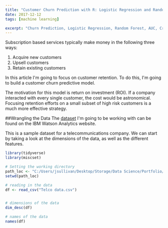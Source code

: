 ```yaml
---
title: "Customer Churn Prediction with R: Logistic Regression and Random Forest"
date: 2017-12-12
tags: [machine learning]

excerpt: "Churn Prediction, Logistic Regression, Random Forest, AUC, Cross-Validation"
---
```


Subscription based services typically make money in the following three ways:

1) Acquire new customers
2) Upsell customers
3) Retain existing customers

In this article I'm going to focus on customer retention.  To do this, I'm going to build a customer churn predictive model.

The motivation for this model is return on investment (ROI).  If a company interacted with every single customer, the cost would be astronomical.  Focusing retention efforts on a small subset of high risk customers is a much more effective strategy.

##Wrangling the Data
The [dataset](https://www.ibm.com/communities/analytics/watson-analytics-blog/guide-to-sample-datasets/) I'm going to be working with can be found on the IBM Watson Analytics website.

This is a sample dataset for a telecommunications company.  We can start by taking a look at the dimensions of the data, as well as the different features.

```r
library(tidyverse)
library(miscset)

# Setting the working directory
path_loc <- "C:/Users/jsullivan/Desktop/Storage/Data Science/Portfolio/Projects/Churn Prediction"
setwd(path_loc)

# reading in the data
df <- read_csv("Telco data.csv")


# dimensions of the data
dim_desc(df)

# names of the data
names(df)
```
